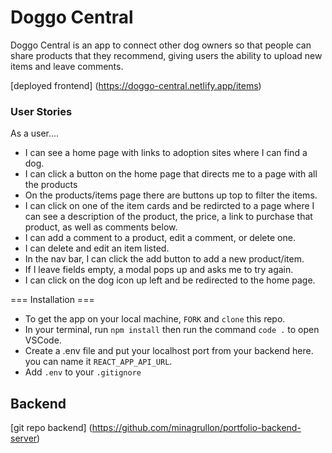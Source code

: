 # Doggo Central

Doggo Central is an app to connect other dog owners so that people can share products that they recommend, giving users the ability to upload new items and leave comments.

[deployed frontend] (https://doggo-central.netlify.app/items)

### User Stories

As a user....

- I can see a home page with links to adoption sites where I can find a dog.
- I can click a button on the home page that directs me to a page with all the products
- On the products/items page there are buttons up top to filter the items.
- I can click on one of the item cards and be redircted to a page where I can see a description of the product, the price, a link to purchase that product, as well as comments below.
- I can add a comment to a product, edit a comment, or delete one.
- I can delete and edit an item listed.
- In the nav bar, I can click the add button to add a new product/item.
- If I leave fields empty, a modal pops up and asks me to try again.
- I can click on the dog icon up left and be redirected to the home page.

=== Installation ===

- To get the app on your local machine, `FORK` and `clone` this repo.
- In your terminal, run `npm install` then run the command `code .` to open VSCode.
- Create a .env file and put your localhost port from your backend here. you can name it `REACT_APP_API_URL`.
- Add `.env` to your `.gitignore`

## Backend

[git repo backend] (https://github.com/minagrullon/portfolio-backend-server)
